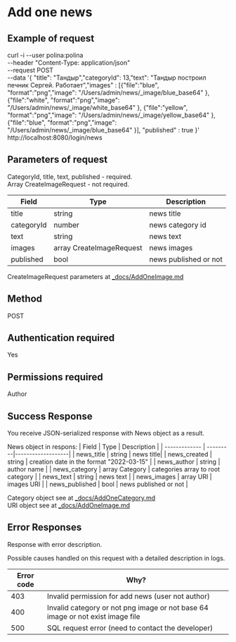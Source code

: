 # Add one news

## Example of request
curl -i --user polina:polina \
--header "Content-Type: application/json"   \
--request POST   \
--data '{ "title": "Тандыр","categoryId": 13,"text": "Тандыр построил печник Сергей. Работает","images" : [{"file":"blue", "format":"png","image": "/Users/admin/news/_image/blue_base64" },{"file":"white", "format":"png","image": "/Users/admin/news/_image/white_base64" }, {"file":"yellow", "format":"png","image": "/Users/admin/news/_image/yellow_base64" },{"file":"blue", "format":"png","image": "/Users/admin/news/_image/blue_base64" }], "published" : true  }' \
http://localhost:8080/login/news


## Parameters of request 

CategoryId, title, text, published -  required.  
Array CreateImageRequest -  not required.

| Field         | Type 	   | Description       |
| ------------- | ---------|-------------------|
| title | string | news title |
| categoryId | number | news category id |
| text | string | news text |
| images	| array CreateImageRequest | news images  |
| published	| bool | news published or not|

CreateImageRequest parameters at [_docs/AddOneImage.md](_docs/AddOneImage.md) 

## Method 
POST

## Аuthentication required 
Yes

## Permissions required 
Author

## Success Response

You receive JSON-serialized response with News object as a result.

News object in respons: 
| Field         | Type 	   | Description       |
| ------------- | ---------|-------------------|
| news_title  | string | news title|
| news_created | string | creation date in the format "2022-03-15" |
| news_author | string | author name |
| news_category | array Category | categories array  to root category |
| news_text	| string | news text |
| news_images	| array URI | images URI |
| news_published	| bool | news published or not |

Category object see at [_docs/AddOneCategory.md](_docs/AddOneCategory.md)   
URI object see at [_docs/AddOneImage.md](_docs/AddOneImage.md) 

## Error Responses

Response with error description. 

Possible causes handled on this request with a detailed description in logs. 

| Error code          | Why?                                                                |
| ----------------- | ------------------------------------------------------------------ |
| 403 | Invalid permission for add news (user not author)|
| 400 | Invalid category or not png image or not base 64 image or not exist image file |
| 500 | SQL request error (need to contact the developer) |



